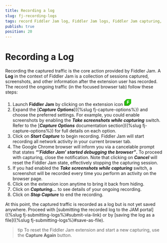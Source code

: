 ```yaml
---
title: Recording a log
slug: fj-recording-logs
tags: record Fiddler Jam log, Fiddler Jam logs, Fiddler Jam capturing, Fiddler Jam recording, capture traffic with Jam, Fiddler Jam HTTPS traffic 
publish: true
position: 20
---
```



# Recording a Log

Recording the captured traffic is the core action provided by Fiddler Jam. A **Log** in the context of Fiddler Jam is a collection of sessions captured, screenshots, and other information after the extension user has recorded. The record the ongoing traffic (in the focused browser tab) follow these steps:

1. Launch **Fiddler Jam** by clicking on the extension icon ![Extension main icon](../images/ext/ext-icons/small-logo.png)
2. Expand the [**_Capture Options_**]({%slug fj-capture-options%}) and choose the preferred settings. For example, you could enable screenshots by enabling the **_Take screenshots while capturing_** switch. Refer to the [**_Capture Options_** documentation section]({%slug fj-capture-options%}) for full details on each option.
3. Click on **_Start Capture_** to begin recording. Fiddler Jam will start recording all network activity in your current browser tab.
4. The Google Chrome browser will inform you via a cancelable prompt that states **_“’Fiddler Jam’ started debugging the browser”_.** To proceed with capturing, close the notification. Note that clicking on **_Cancel_** will reset the Fiddler Jam state, effectively stopping the capturing session.
5. If you had enabled the **_Take screenshots while capturing_** switch, a screenshot will be recorded every time you perform an activity on the browser page.
6. Click on the extension icon anytime to bring it back from hiding.
7. Click on **_Capturing…_** to see details of your ongoing recording.
8. Click on **_Stop Capture_** to end the recording.

At this point, the captured traffic is recorded as a log but is not yet saved anywhere. Proceed with [submitting the recorded log to the JAM portal]({%slug fj-submitting-logs%}#submit-via-link) or by [saving the log as a file]({%slug fj-submitting-logs%}#save-as-file).

>tip To reset the Fiddler Jam extension and start a new capturing, use the **Capture Again** button.

